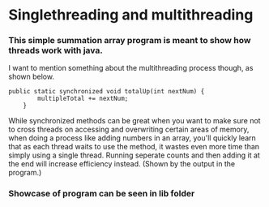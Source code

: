 # Singlethreading and multithreading
### This simple summation array program is meant to show how threads work with java.

I want to mention something about the multithreading process though, as shown below.

```
public static synchronized void totalUp(int nextNum) {
        multipleTotal += nextNum;
    }
```

While synchronized methods can be great when you want to make sure not to cross threads on accessing and overwriting certain areas of memory, when doing a process like adding numbers in an array, you'll quickly learn that as each thread waits to use the method, it wastes even more time than simply using a single thread.  Running seperate counts and then adding it at the end will increase efficiency instead. (Shown by the output in the program.)

### Showcase of program can be seen in lib folder